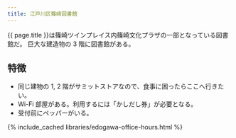 ```yaml
---
title: 江戸川区篠崎図書館
---
```


{{ page.title }}は篠崎ツインプレイス内篠崎文化プラザの一部となっている図書館だ。
巨大な建造物の 3 階に図書館がある。

## 特徴

* 同じ建物の 1, 2 階がサミットストアなので、食事に困ったらここへ行きたい。
* Wi-Fi 部屋がある。利用するには「かしだし券」が必要となる。
* 受付前にペッパーがいる。

{% include_cached libraries/edogawa-office-hours.html %}
